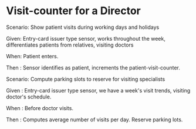 # Visit-counter for a Director

Scenario: Show patient visits during working days and holidays

  Given: Entry-card issuer type sensor, works throughout the week,
  differentiates patients from relatives, visiting doctors
  
  When: Patient enters.
  
  Then : Sensor identifies as patient, increments the patient-visit-counter. 

Scenario: Compute parking slots to reserve for visiting specialists

  Given : Entry-card issuer type sensor, we have a week's visit trends, visiting doctor's schedule.
  
  When : Before doctor visits.
  
  Then : Computes average number of visits per day.
  Reserve parking lots.
